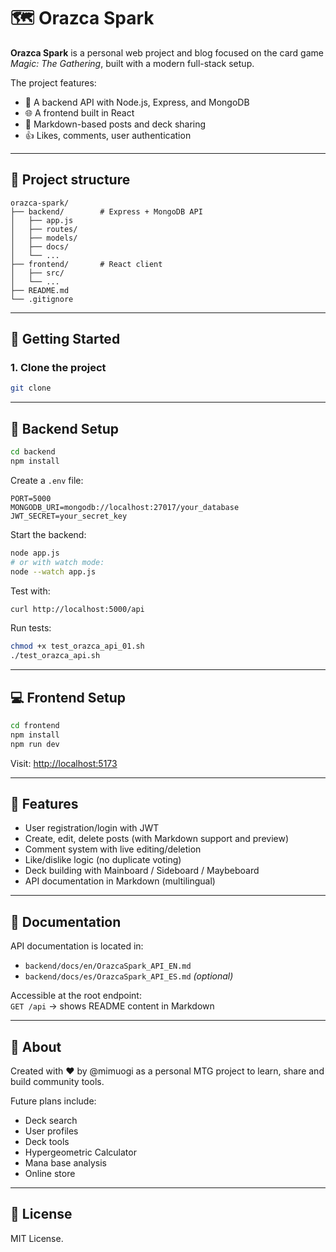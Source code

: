 # 🗺️ Orazca Spark

**Orazca Spark** is a personal web project and blog focused on the card game _Magic: The Gathering_, built with a modern full-stack setup.

The project features:

- 🧠 A backend API with Node.js, Express, and MongoDB
- 🌐 A frontend built in React
- 📝 Markdown-based posts and deck sharing
- 👍 Likes, comments, user authentication

---

## 📁 Project structure

```
orazca-spark/
├── backend/        # Express + MongoDB API
│   ├── app.js
│   ├── routes/
│   ├── models/
│   ├── docs/
│   └── ...
├── frontend/       # React client
│   ├── src/
│   └── ...
├── README.md
└── .gitignore
```

---

## 🚀 Getting Started

### 1. Clone the project

```bash
git clone 
```

---

## 🔧 Backend Setup

```bash
cd backend
npm install
```

Create a `.env` file:

```
PORT=5000
MONGODB_URI=mongodb://localhost:27017/your_database
JWT_SECRET=your_secret_key
```

Start the backend:

```bash
node app.js
# or with watch mode:
node --watch app.js
```

Test with:

```bash
curl http://localhost:5000/api
```

Run tests:

```bash
chmod +x test_orazca_api_01.sh
./test_orazca_api.sh
```

---

## 💻 Frontend Setup

```bash
cd frontend
npm install
npm run dev
```

Visit: [http://localhost:5173](http://localhost:5173)

---

## 🧪 Features

- User registration/login with JWT
- Create, edit, delete posts (with Markdown support and preview)
- Comment system with live editing/deletion
- Like/dislike logic (no duplicate voting)
- Deck building with Mainboard / Sideboard / Maybeboard
- API documentation in Markdown (multilingual)

---

## 📘 Documentation

API documentation is located in:

- `backend/docs/en/OrazcaSpark_API_EN.md`
- `backend/docs/es/OrazcaSpark_API_ES.md` _(optional)_

Accessible at the root endpoint:  
`GET /api` → shows README content in Markdown

---

## 🧙 About

Created with ❤️ by @mimuogi as a personal MTG project to learn, share and build community tools.

Future plans include:

- Deck search
- User profiles
- Deck tools
- Hypergeometric Calculator
- Mana base analysis
- Online store

---

## 📜 License

MIT License.
